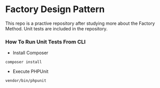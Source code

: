 # Factory Design Pattern
This repo is a practive repository after studying more about the Factory Method. Unit tests are included in the repository.

### How To Run Unit Tests From CLI
* Install Composer

```
composer install
```

* Execute PHPUnit

```
vendor/bin/phpunit
```